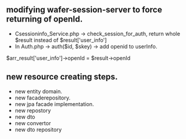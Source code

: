 ## modifying wafer-session-server to force returning of openId.
* Csessioninfo_Service.php -> check_session_for_auth,  return whole $result instead of $result['user_info']
* In Auth.php -> auth($id, $skey) -> add openid to userInfo.

$arr_result['user_info']->openId = $result->openId

## new resource creating steps.
* new entity domain.
* new facaderepository.
* new jpa facade implementation.
* new repostory
* new dto
* new convertor
* new dto repository